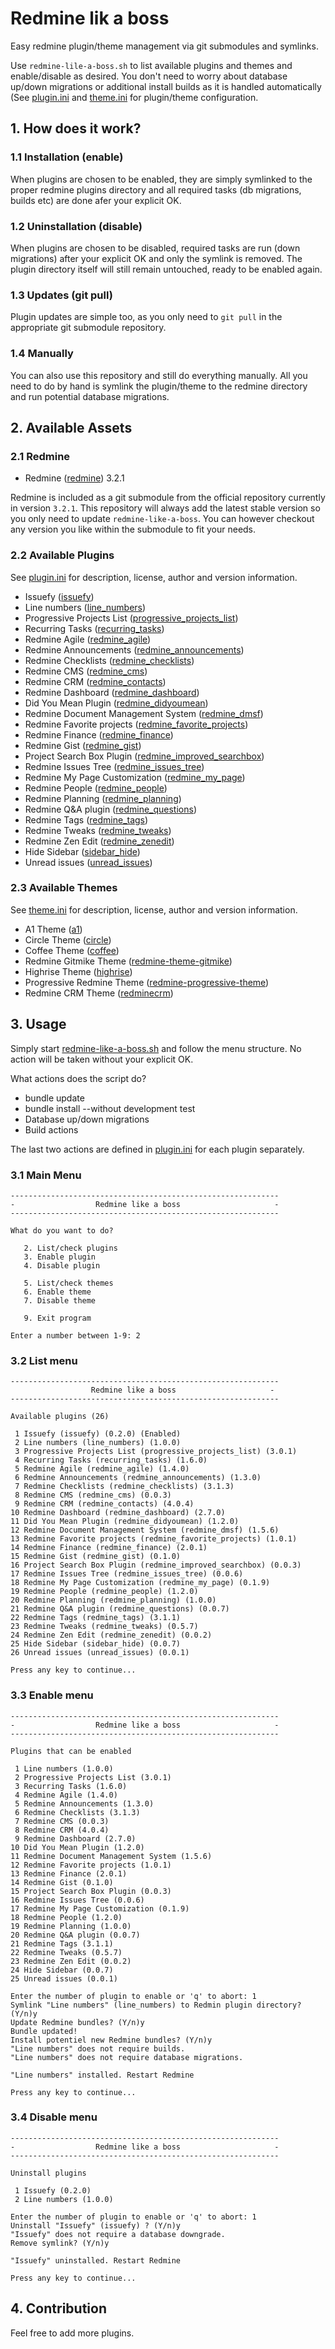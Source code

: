 # Redmine lik a boss

Easy redmine plugin/theme management via git submodules and symlinks.

Use `redmine-lile-a-boss.sh` to list available plugins and themes and enable/disable as desired. You don't need to worry about database up/down migrations or additional install builds as it is handled automatically (See [plugin.ini](https://github.com/cytopia/redmine-like-a-boss/blob/master/redmine-plugins/plugin.ini) and [theme.ini](https://github.com/cytopia/redmine-like-a-boss/blob/master/redmine-themes/theme.ini) for plugin/theme configuration.

## 1. How does it work?

### 1.1 Installation (enable)

When plugins are chosen to be enabled, they are simply symlinked to the proper redmine plugins directory and all required tasks (db migrations, builds etc) are done afer your explicit OK.

### 1.2 Uninstallation (disable)

When plugins are chosen to be disabled, required tasks are run (down migrations) after your explicit OK and only the symlink is removed. The plugin directory itself will still remain untouched, ready to be enabled again.

### 1.3 Updates (git pull)

Plugin updates are simple too, as you only need to `git pull` in the appropriate git submodule repository.

### 1.4 Manually

You can also use this repository and still do everything manually. All you need to do by hand is symlink the plugin/theme to the redmine directory and run potential database migrations.



## 2. Available Assets

### 2.1 Redmine

* Redmine ([redmine](https://github.com/redmine/redmine)) 3.2.1

Redmine is included as a git submodule from the official repository currently in version `3.2.1`. This repository will always add the latest stable version so you only need to update `redmine-like-a-boss`.
You can however checkout any version you like within the submodule to fit your needs.

### 2.2 Available Plugins

See [plugin.ini](https://github.com/cytopia/redmine-like-a-boss/blob/master/redmine-plugins/plugin.ini) for description, license, author and version information.

* Issuefy ([issuefy](https://github.com/tchx84/issuefy))
* Line numbers ([line_numbers](https://github.com/cdwertmann/line_numbers))
* Progressive Projects List ([progressive_projects_list](https://github.com/stgeneral/redmine-progressive-projects-list))
* Recurring Tasks ([recurring_tasks](https://github.com/nutso/redmine-plugin-recurring-tasks))
* Redmine Agile ([redmine_agile](https://github.com/RCRM/redmine_agile))
* Redmine Announcements ([redmine_announcements](https://github.com/buoyant/redmine_announcements))
* Redmine Checklists ([redmine_checklists](https://github.com/RCRM/redmine_checklists))
* Redmine CMS ([redmine_cms](https://github.com/RCRM/redmine_cms))
* Redmine CRM ([redmine_contacts](https://github.com/RCRM/redmine_contacts))
* Redmine Dashboard ([redmine_dashboard](https://github.com/jgraichen/redmine_dashboard))
* Did You Mean Plugin ([redmine_didyoumean](https://github.com/abahgat/redmine_didyoumean))
* Redmine Document Management System ([redmine_dmsf](https://github.com/danmunn/redmine_dmsf))
* Redmine Favorite projects ([redmine_favorite_projects](https://github.com/RCRM/redmine_favorite_projects))
* Redmine Finance ([redmine_finance](https://github.com/RCRM/redmine_finance))
* Redmine Gist ([redmine_gist](https://github.com/dergachev/redmine_gist))
* Project Search Box Plugin ([redmine_improved_searchbox](https://github.com/ries-tech/redmine_improved_searchbox))
* Redmine Issues Tree ([redmine_issues_tree](https://github.com/Loriowar/redmine_issues_tree))
* Redmine My Page Customization ([redmine_my_page](https://github.com/jrupesh/redmine_my_page))
* Redmine People ([redmine_people](https://github.com/RCRM/redmine_people))
* Redmine Planning ([redmine_planning](https://github.com/MadEgg/redmine_planning))
* Redmine Q&A plugin ([redmine_questions](https://github.com/RCRM/redmine_questions))
* Redmine Tags ([redmine_tags](https://github.com/ixti/redmine_tags))
* Redmine Tweaks ([redmine_tweaks](https://github.com/alexandermeindl/redmine_tweaks))
* Redmine Zen Edit ([redmine_zenedit](https://github.com/RCRM/redmine_zenedit))
* Hide Sidebar ([sidebar_hide](https://github.com/bdemirkir/sidebar_hide))
* Unread issues ([unread_issues](https://github.com/redcloak/unread_issues))

### 2.3 Available Themes

See [theme.ini](https://github.com/cytopia/redmine-like-a-boss/blob/master/redmine-themes/theme.ini) for description, license, author and version information.

* A1 Theme ([a1](https://github.com/RCRM/a1))
* Circle Theme ([circle](https://github.com/RCRM/circle))
* Coffee Theme ([coffee](https://github.com/RCRM/coffee))
* Redmine Gitmike Theme ([redmine-theme-gitmike](https://github.com/makotokw/redmine-theme-gitmike))
* Highrise Theme ([highrise](https://github.com/RCRM/highrise))
* Progressive Redmine Theme ([redmine-progressive-theme](https://github.com/stgeneral/redmine-progressive-theme))
* Redmine CRM Theme ([redminecrm](https://github.com/RCRM/redminecrm))

## 3. Usage

Simply start [redmine-like-a-boss.sh](https://github.com/cytopia/redmine-like-a-boss/blob/master/redmine-like-a-boss.sh) and follow the menu structure. No action will be taken without your explicit OK.

What actions does the script do?

* bundle update
* bundle install --without development test
* Database up/down migrations
* Build actions

The last two actions are defined in [plugin.ini](https://github.com/cytopia/redmine-like-a-boss/blob/master/redmine-plugins/plugin.ini) for each plugin separately.


### 3.1 Main Menu
```shell
------------------------------------------------------------
-                  Redmine like a boss                     -
------------------------------------------------------------

What do you want to do?

   2. List/check plugins
   3. Enable plugin
   4. Disable plugin

   5. List/check themes
   6. Enable theme
   7. Disable theme

   9. Exit program

Enter a number between 1-9: 2
```
### 3.2 List menu
```shell
------------------------------------------------------------
                  Redmine like a boss                     -
------------------------------------------------------------

Available plugins (26)

 1 Issuefy (issuefy) (0.2.0) (Enabled)
 2 Line numbers (line_numbers) (1.0.0)
 3 Progressive Projects List (progressive_projects_list) (3.0.1)
 4 Recurring Tasks (recurring_tasks) (1.6.0)
 5 Redmine Agile (redmine_agile) (1.4.0)
 6 Redmine Announcements (redmine_announcements) (1.3.0)
 7 Redmine Checklists (redmine_checklists) (3.1.3)
 8 Redmine CMS (redmine_cms) (0.0.3)
 9 Redmine CRM (redmine_contacts) (4.0.4)
10 Redmine Dashboard (redmine_dashboard) (2.7.0)
11 Did You Mean Plugin (redmine_didyoumean) (1.2.0)
12 Redmine Document Management System (redmine_dmsf) (1.5.6)
13 Redmine Favorite projects (redmine_favorite_projects) (1.0.1)
14 Redmine Finance (redmine_finance) (2.0.1)
15 Redmine Gist (redmine_gist) (0.1.0)
16 Project Search Box Plugin (redmine_improved_searchbox) (0.0.3)
17 Redmine Issues Tree (redmine_issues_tree) (0.0.6)
18 Redmine My Page Customization (redmine_my_page) (0.1.9)
19 Redmine People (redmine_people) (1.2.0)
20 Redmine Planning (redmine_planning) (1.0.0)
21 Redmine Q&A plugin (redmine_questions) (0.0.7)
22 Redmine Tags (redmine_tags) (3.1.1)
23 Redmine Tweaks (redmine_tweaks) (0.5.7)
24 Redmine Zen Edit (redmine_zenedit) (0.0.2)
25 Hide Sidebar (sidebar_hide) (0.0.7)
26 Unread issues (unread_issues) (0.0.1)

Press any key to continue...
```

### 3.3 Enable menu
```shell
------------------------------------------------------------
-                  Redmine like a boss                     -
------------------------------------------------------------

Plugins that can be enabled

 1 Line numbers (1.0.0)
 2 Progressive Projects List (3.0.1)
 3 Recurring Tasks (1.6.0)
 4 Redmine Agile (1.4.0)
 5 Redmine Announcements (1.3.0)
 6 Redmine Checklists (3.1.3)
 7 Redmine CMS (0.0.3)
 8 Redmine CRM (4.0.4)
 9 Redmine Dashboard (2.7.0)
10 Did You Mean Plugin (1.2.0)
11 Redmine Document Management System (1.5.6)
12 Redmine Favorite projects (1.0.1)
13 Redmine Finance (2.0.1)
14 Redmine Gist (0.1.0)
15 Project Search Box Plugin (0.0.3)
16 Redmine Issues Tree (0.0.6)
17 Redmine My Page Customization (0.1.9)
18 Redmine People (1.2.0)
19 Redmine Planning (1.0.0)
20 Redmine Q&A plugin (0.0.7)
21 Redmine Tags (3.1.1)
22 Redmine Tweaks (0.5.7)
23 Redmine Zen Edit (0.0.2)
24 Hide Sidebar (0.0.7)
25 Unread issues (0.0.1)

Enter the number of plugin to enable or 'q' to abort: 1
Symlink "Line numbers" (line_numbers) to Redmin plugin directory? (Y/n)y
Update Redmine bundles? (Y/n)y
Bundle updated!
Install potentiel new Redmine bundles? (Y/n)y
"Line numbers" does not require builds.
"Line numbers" does not require database migrations.

"Line numbers" installed. Restart Redmine

Press any key to continue...
```

### 3.4 Disable menu
```shell
------------------------------------------------------------
-                  Redmine like a boss                     -
------------------------------------------------------------

Uninstall plugins

 1 Issuefy (0.2.0)
 2 Line numbers (1.0.0)

Enter the number of plugin to enable or 'q' to abort: 1
Uninstall "Issuefy" (issuefy) ? (Y/n)y
"Issuefy" does not require a database downgrade.
Remove symlink? (Y/n)y

"Issuefy" uninstalled. Restart Redmine

Press any key to continue...
```

## 4. Contribution

Feel free to add more plugins.
